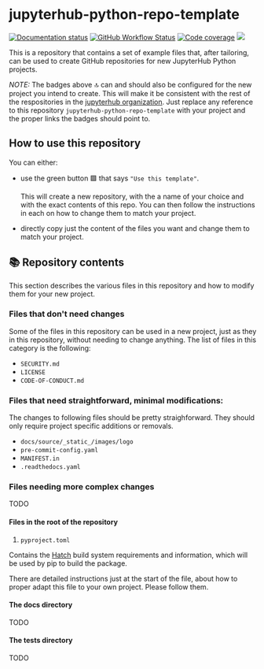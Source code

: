 # jupyterhub-python-repo-template

[![Documentation status](https://img.shields.io/readthedocs/jupyterhub-python-repo-template?logo=read-the-docs)](https://jupyterhub-python-repo-template.readthedocs.io/en/latest/?badge=latest)
[![GitHub Workflow Status](https://img.shields.io/github/workflow/status/jupyterhub/jupyterhub-python-repo-template/Test?logo=github)](https://github.com/jupyterhub/jupyterhub-python-repo-template/actions)
[![Code coverage](https://codecov.io/gh/jupyterhub/jupyterhub-python-repo-template/branch/main/graph/badge.svg)](https://codecov.io/gh/jupyterhub/jupyterhub-python-repo-template)
[![](https://img.shields.io/pypi/v/jupyterhub-python-repo-template.svg?logo=pypi)](https://pypi.python.org/pypi/jupyterhub-python-repo-template)

This is a repository that contains a set of example files that, after tailoring, can be used to create GitHub repositories for new JupyterHub Python projects.

*NOTE:* The badges above 🔝 can and should also be configured for the new project you intend to create. This will make it be consistent with the rest of the respositories in the [jupyterhub organization](https://github.com/jupyterhub). Just replace any reference to this repository `jupyterhub-python-repo-template` with your project and the proper links the badges should point to.

## How to use this repository

You can either:

- use the green button 🟩 that says `"Use this template"`.

  This will create a new repository, with the a name of your choice
  and with the exact contents of this repo.
  You can then follow the instructions in each on how to change them
  to match your project.

- directly copy just the content of the files you want and change them to match your project.

## 📚 Repository contents

This section describes the various files in this repository and how to modify them for your new project.

### Files that don't need changes

Some of the files in this repository can be used in a new project, just as they in this repository,
without needing to change anything.
The list of files in this category is the following:

- `SECURITY.md`
- `LICENSE`
- `CODE-OF-CONDUCT.md`

### Files that need straightforward, minimal modifications:

The changes to following files should be pretty straighforward.
They should only require project specific additions or removals.

- `docs/source/_static_/images/logo`
- `pre-commit-config.yaml`
- `MANIFEST.in`
- `.readthedocs.yaml`

### Files needing more complex changes

TODO

#### Files in the root of the repository

1. `pyproject.toml`

Contains the [Hatch](https://hatch.pypa.io/latest/) build system requirements and information,
which will be used by pip to build the package.

There are detailed instructions just at the start of the file,
about how to proper adapt this file to your own project.
Please follow them.

#### The docs directory
TODO

#### The tests directory
TODO